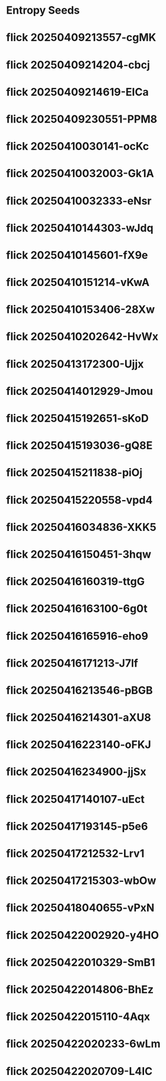 # Entropy Seeds
# flick 20250409213557-cgMK
# flick 20250409214204-cbcj
# flick 20250409214619-EICa
# flick 20250409230551-PPM8
# flick 20250410030141-ocKc
# flick 20250410032003-Gk1A
# flick 20250410032333-eNsr
# flick 20250410144303-wJdq
# flick 20250410145601-fX9e
# flick 20250410151214-vKwA
# flick 20250410153406-28Xw
# flick 20250410202642-HvWx
# flick 20250413172300-Ujjx
# flick 20250414012929-Jmou
# flick 20250415192651-sKoD
# flick 20250415193036-gQ8E
# flick 20250415211838-piOj
# flick 20250415220558-vpd4
# flick 20250416034836-XKK5
# flick 20250416150451-3hqw
# flick 20250416160319-ttgG
# flick 20250416163100-6g0t
# flick 20250416165916-eho9
# flick 20250416171213-J7lf
# flick 20250416213546-pBGB
# flick 20250416214301-aXU8
# flick 20250416223140-oFKJ
# flick 20250416234900-jjSx
# flick 20250417140107-uEct
# flick 20250417193145-p5e6
# flick 20250417212532-Lrv1
# flick 20250417215303-wbOw
# flick 20250418040655-vPxN
# flick 20250422002920-y4HO
# flick 20250422010329-SmB1
# flick 20250422014806-BhEz
# flick 20250422015110-4Aqx
# flick 20250422020233-6wLm
# flick 20250422020709-L4IC
